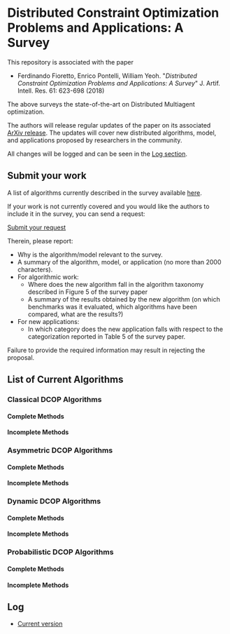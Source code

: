 # Distributed Constraint Optimization Problems and Applications: A Survey

This repository is associated with the paper 
- Ferdinando Fioretto, Enrico Pontelli, William Yeoh. "_Distributed Constraint Optimization Problems and Applications: A Survey_" J. Artif. Intell. Res. 61: 623-698 (2018) 

The above surveys the state-of-the-art on Distributed Multiagent optimization. 

The authors will release regular updates of the paper on its associated [ArXiv release](https://arxiv.org/abs/1602.06347). The updates will cover new distributed algorithms, model, and applications proposed by researchers in the community. 

All changes will be logged and can be seen in the [Log section](#log).

## Submit your work

A list of algorithms currently described in the survey available [here](#algorighms). 

If your work is not currently covered and you would like the authors to include it 
in the survey, you can send a request: 

[Submit your request](https://forms.gle/neSjptZocJT3VVzf9)

Therein, please report:
- Why is the algorithm/model relevant to the survey.
- A summary of the algorithm, model, or application (no more than 2000 characters).
- For algorithmic work: 
  + Where does the new algorithm fall in the algorithm taxonomy described in Figure 5 of the survey paper
  + A summary of the results obtained by the new algorithm (on which benchmarks was it evaluated, 
  which algorithms have been compared, what are the results?)
- For new applications: 
  + In which category does the new application falls with respect to the categorization 
  reported in Table 5 of the survey paper.

Failure to provide the required information may result in rejecting the proposal. 

<a name="algorithms">
  
## List of Current Algorithms

### Classical DCOP Algorithms 
#### Complete Methods 
#### Incomplete Methods

### Asymmetric DCOP Algorithms
#### Complete Methods 
#### Incomplete Methods

### Dynamic DCOP Algorithms
#### Complete Methods 
#### Incomplete Methods

### Probabilistic DCOP Algorithms
#### Complete Methods 
#### Incomplete Methods

<a name="log">
  
## Log
- [Current version]()
